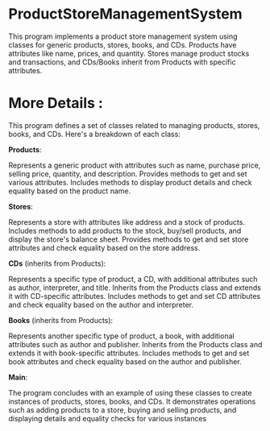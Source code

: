 # ProductStoreManagementSystem
This program implements a product store management system using classes for generic products, stores, books, and CDs. Products have attributes like name, prices, and quantity. Stores manage product stocks and transactions, and CDs/Books inherit from Products with specific attributes.

# More Details :
This program defines a set of classes related to managing products, stores, books, and CDs. Here's a breakdown of each class:

<b>Products</b>:

Represents a generic product with attributes such as name, purchase price, selling price, quantity, and description.
Provides methods to get and set various attributes.
Includes methods to display product details and check equality based on the product name.

<b>Stores</b>:

Represents a store with attributes like address and a stock of products.
Includes methods to add products to the stock, buy/sell products, and display the store's balance sheet.
Provides methods to get and set store attributes and check equality based on the store address.

<b>CDs</b> (inherits from Products):

Represents a specific type of product, a CD, with additional attributes such as author, interpreter, and title.
Inherits from the Products class and extends it with CD-specific attributes.
Includes methods to get and set CD attributes and check equality based on the author and interpreter.

<b>Books</b> (inherits from Products):

Represents another specific type of product, a book, with additional attributes such as author and publisher.
Inherits from the Products class and extends it with book-specific attributes.
Includes methods to get and set book attributes and check equality based on the author and publisher.

<b>Main</b>:

The program concludes with an example of using these classes to create instances of products, stores, books, and CDs. It demonstrates operations such as adding products to a store, buying and selling products, and displaying details and equality checks for various instances

